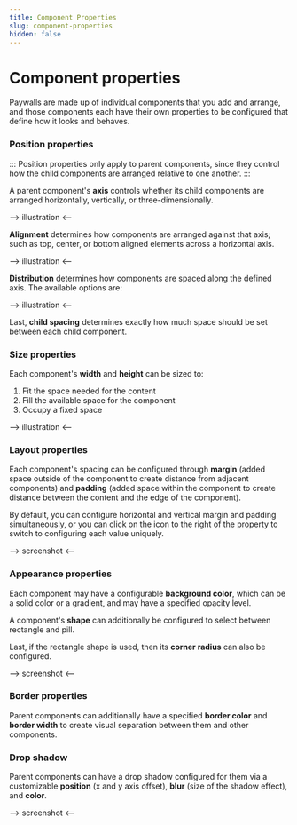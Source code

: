 ```yaml
---
title: Component Properties
slug: component-properties
hidden: false
---
```


# Component properties

Paywalls are made up of individual components that you add and arrange, and those components each have their own properties to be configured that define how it looks and behaves.

### Position properties

:::
Position properties only apply to parent components, since they control how the child components are arranged relative to one another.
:::

A parent component's **axis** controls whether its child components are arranged horizontally, vertically, or three-dimensionally.

--> illustration <--

**Alignment** determines how components are arranged against that axis; such as top, center, or bottom aligned elements across a horizontal axis.

--> illustration <--

**Distribution** determines how components are spaced along the defined axis. The available options are:

--> illustration <--

Last, **child spacing** determines exactly how much space should be set between each child component.

### Size properties

Each component's **width** and **height** can be sized to:

1. Fit the space needed for the content
2. Fill the available space for the component
3. Occupy a fixed space

--> illustration <--

### Layout properties

Each component's spacing can be configured through **margin** (added space outside of the component to create distance from adjacent components) and **padding** (added space within the component to create distance between the content and the edge of the component).

By default, you can configure horizontal and vertical margin and padding simultaneously, or you can click on the icon to the right of the property to switch to configuring each value uniquely.

--> screenshot <--

### Appearance properties

Each component may have a configurable **background color**, which can be a solid color or a gradient, and may have a specified opacity level.

A component's **shape** can additionally be configured to select between rectangle and pill.

Last, if the rectangle shape is used, then its **corner radius** can also be configured.

--> screenshot <--

### Border properties

Parent components can additionally have a specified **border color** and **border width** to create visual separation between them and other components.

### Drop shadow

Parent components can have a drop shadow configured for them via a customizable **position** (x and y axis offset), **blur** (size of the shadow effect), and **color**.

--> screenshot <--
